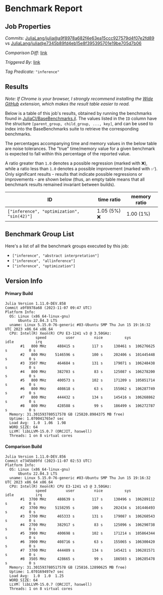 # Benchmark Report

## Job Properties

*Commits:* [JuliaLang/julia@a9f8978a682f4e63ea15ccc927579d4f07e2fd89](https://github.com/JuliaLang/julia/commit/a9f8978a682f4e63ea15ccc927579d4f07e2fd89) vs [JuliaLang/julia@e7345b89fd4eb15e8f395395701e19be705d7b06](https://github.com/JuliaLang/julia/commit/e7345b89fd4eb15e8f395395701e19be705d7b06)

*Comparison Diff:* [link](https://github.com/JuliaLang/julia/compare/e7345b89fd4eb15e8f395395701e19be705d7b06..a9f8978a682f4e63ea15ccc927579d4f07e2fd89)

*Triggered By:* [link](https://github.com/JuliaLang/julia/pull/52059#issuecomment-1798328938)

*Tag Predicate:* `"inference"`

## Results

*Note: If Chrome is your browser, I strongly recommend installing the [Wide GitHub](https://chrome.google.com/webstore/detail/wide-github/kaalofacklcidaampbokdplbklpeldpj?hl=en)
extension, which makes the result table easier to read.*

Below is a table of this job's results, obtained by running the benchmarks found in
[JuliaCI/BaseBenchmarks.jl](https://github.com/JuliaCI/BaseBenchmarks.jl). The values
listed in the `ID` column have the structure `[parent_group, child_group, ..., key]`,
and can be used to index into the BaseBenchmarks suite to retrieve the corresponding
benchmarks.

The percentages accompanying time and memory values in the below table are noise tolerances. The "true"
time/memory value for a given benchmark is expected to fall within this percentage of the reported value.

A ratio greater than `1.0` denotes a possible regression (marked with :x:), while a ratio less
than `1.0` denotes a possible improvement (marked with :white_check_mark:). Only significant results - results
that indicate possible regressions or improvements - are shown below (thus, an empty table means that all
benchmark results remained invariant between builds).

| ID | time ratio | memory ratio |
|----|------------|--------------|
| `["inference", "optimization", "sin(42)"]` | 1.05 (5%) :x: | 1.00 (1%)  |

## Benchmark Group List

Here's a list of all the benchmark groups executed by this job:

- `["inference", "abstract interpretation"]`
- `["inference", "allinference"]`
- `["inference", "optimization"]`

## Version Info

#### Primary Build

```
Julia Version 1.11.0-DEV.858
Commit a9f8978a68 (2023-11-07 09:47 UTC)
Platform Info:
  OS: Linux (x86_64-linux-gnu)
      Ubuntu 22.04.3 LTS
  uname: Linux 5.15.0-76-generic #83-Ubuntu SMP Thu Jun 15 19:16:32 UTC 2023 x86_64 x86_64
  CPU: Intel(R) Xeon(R) CPU E3-1241 v3 @ 3.50GHz: 
              speed         user         nice          sys         idle          irq
       #1   800 MHz     488415 s        117 s     130461 s  106276625 s          0 s
       #2   800 MHz    5146596 s        100 s     202406 s  101445448 s          0 s
       #3  3507 MHz     464684 s        131 s     179071 s  106248438 s          0 s
       #4   800 MHz     382703 s         83 s     125087 s  106278200 s          0 s
       #5   800 MHz     400573 s        102 s     171209 s  105851714 s          0 s
       #6   800 MHz     408618 s         63 s     155062 s  106287749 s          0 s
       #7   800 MHz     444432 s        134 s     145416 s  106268862 s          0 s
       #8   800 MHz     428588 s         99 s     186499 s  106272787 s          0 s
  Memory: 31.301593780517578 GB (25820.8984375 MB free)
  Uptime: 1.070041765e7 sec
  Load Avg:  1.0  1.06  1.98
  WORD_SIZE: 64
  LLVM: libLLVM-15.0.7 (ORCJIT, haswell)
  Threads: 1 on 8 virtual cores

```

#### Comparison Build

```
Julia Version 1.11.0-DEV.856
Commit e7345b89fd (2023-11-07 02:53 UTC)
Platform Info:
  OS: Linux (x86_64-linux-gnu)
      Ubuntu 22.04.3 LTS
  uname: Linux 5.15.0-76-generic #83-Ubuntu SMP Thu Jun 15 19:16:32 UTC 2023 x86_64 x86_64
  CPU: Intel(R) Xeon(R) CPU E3-1241 v3 @ 3.50GHz: 
              speed         user         nice          sys         idle          irq
       #1  3700 MHz     488639 s        117 s     130496 s  106289112 s          0 s
       #2  3700 MHz    5158295 s        100 s     202434 s  101446493 s          0 s
       #3  3700 MHz     465333 s        131 s     179087 s  106260543 s          0 s
       #4  2700 MHz     382917 s         83 s     125096 s  106290738 s          0 s
       #5  3900 MHz     400698 s        102 s     171214 s  105864344 s          0 s
       #6  3900 MHz     408716 s         63 s     155065 s  106300420 s          0 s
       #7  3700 MHz     444489 s        134 s     145421 s  106281571 s          0 s
       #8  3505 MHz     428665 s         99 s     186503 s  106285478 s          0 s
  Memory: 31.301593780517578 GB (25816.12890625 MB free)
  Uptime: 1.070169497e7 sec
  Load Avg:  1.0  1.0  1.25
  WORD_SIZE: 64
  LLVM: libLLVM-15.0.7 (ORCJIT, haswell)
  Threads: 1 on 8 virtual cores

```
